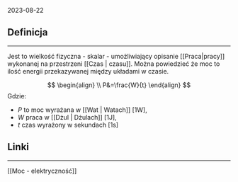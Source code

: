 2023-08-22
## Definicja
---
Jest to wielkość fizyczna - skalar - umożliwiający opisanie [[Praca|pracy]] wykonanej na przestrzeni [[Czas | czasu]]. Można powiedzieć że moc to ilość energii przekazywanej między układami w czasie.

$$
\begin{align} \\
  P&=\frac{W}{t}
\end{align}
$$
Gdzie:
- *P* to moc wyrażana w [[Wat | Watach]] [1W], 
- *W* praca w [[Dżul | Dżulach]] [1J],
- *t* czas wyrażony w sekundach [1s] 
## Linki
---
[[Moc - elektryczność]]